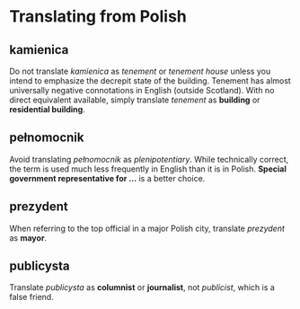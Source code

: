 # Translating from Polish

## kamienica

Do not translate _kamienica_ as _tenement_ or _tenement house_ unless you intend to emphasize the decrepit state of the building. Tenement has almost universally negative connotations in English (outside Scotland). With no direct equivalent available, simply translate _tenement_ as **building** or **residential building**.

## pełnomocnik

Avoid translating _pełnomocnik_ as _plenipotentiary_. While technically correct, the term is used much less frequently in English than it is in Polish. **Special government representative for …** is a better choice.

## prezydent

When referring to the top official in a major Polish city, translate _prezydent_ as **mayor**.

## publicysta

Translate _publicysta_ as **columnist** or **journalist**, not _publicist_, which is a false friend.
